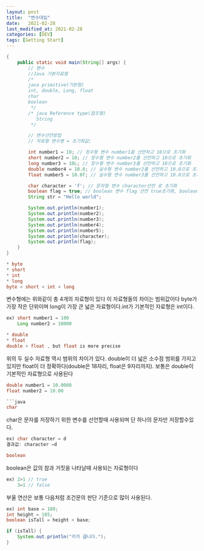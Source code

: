 ```yaml
---
layout: post
title:  "변수대입"
date:   2021-02-28  
last_modified_at: 2021-02-28
categories: [DEV]
tags: [Getting Start]
---
```


```java
{
    public static void main(String[] args) {
        // 변수
        //Java 기본자료형
        /*
        java primitive(기본형)
        int, double, Long, float
        char
        boolean
         */
        /* java Reference type(참조형)
           String
         */

        // 변수선언방법
        // 자료형 변수명 = 초기화값;

        int number1 = 10; // 정수형 변수 number1을 선언하고 10으로 초기화
        short number2 = 10; // 정수형 변수 number2를 선언하고 10으로 초기화
        long number3 = 10L; // 정수형 변수 number3를 선언하고 10으로 초기화
        double number4 = 10.0; // 실수형 변수 number2를 선언하고 10.0으로 초기화
        float number5 = 10.0f; // 실수형 변수 number3를 선언하고 10.0으로 초기화

        char character = 'f'; // 문자형 변수 character선언 로 초기화
        boolean flag = true; // boolean 변수 flag 선언 true초기화, boolean의 값은 true, false 두개의 값만 가질수있다.
        String str = "Hello world";

        System.out.println(number1);
        System.out.println(number2);
        System.out.println(number3);
        System.out.println(number4);
        System.out.println(number5);
        System.out.println(character);
        System.out.println(flag);
    }
}
```

```java
* byte 
* short 
* int
* long
byte < short < int < long
```
변수형에는 위와같이 총 4개의 자료형이 있다 이 자료형들의 차이는 범위값이다 byte가 가장 작은 단위이며 long이 가장 큰 넓은 자료형이다.int가 기본적인 자료형은 int이다.
```java
ex) short number1 = 100
    Long number2 = 10000
```

```java
* double
* float
double > float , but float is more precise
```
위의 두 실수 자료형 역시 범위의 차이가 있다. double이 더 넓은 소수점 범위를 가지고 있지만 float이 더 정확하다(double은 18자리, float은 9자리까지). 보통은 double이 기본적인 자료형으로 사용된다 

```java
double number1 = 10.0000
float number2 = 10.00

```java
char
```

char은 문자를 저장하기 위한 변수를 선언할때 사용되며 단 하나의 문자만 저장할수있다. 
```java
ex) char character = d 
결과값: character =d 
```

```java
boolean
```
boolean은 값의 참과 거짓을 나타날때 사용되는 자료형이다
```java
ex) 2>1 // true
    3=1 // false
```
부울 연산은 보통 다음처럼 조건문의 판단 기준으로 많이 사용된다.    
```java
ex) int base = 180;
int height = 185;
boolean isTall = height > base;

if (isTall) {
    System.out.println("키가 큽니다.");
}
```